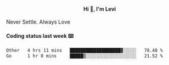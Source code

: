 <h4 style="text-align: center;">Hi 👋, I'm Levi</h4>  Never Settle. Always Love
<!---<img align="right" alt="Coding" width="300" src="https://i.pinimg.com/originals/81/17/8b/81178b47a8598f0c81c4799f2cdd4057.gif"></p> --->

#### Coding status last week ⌨️

<!--START_SECTION:waka-->

```txt
Other   4 hrs 11 mins   ███████████████████▓░░░░░   78.48 %
Go      1 hr 8 mins     █████▒░░░░░░░░░░░░░░░░░░░   21.52 %
```

<!--END_SECTION:waka-->
